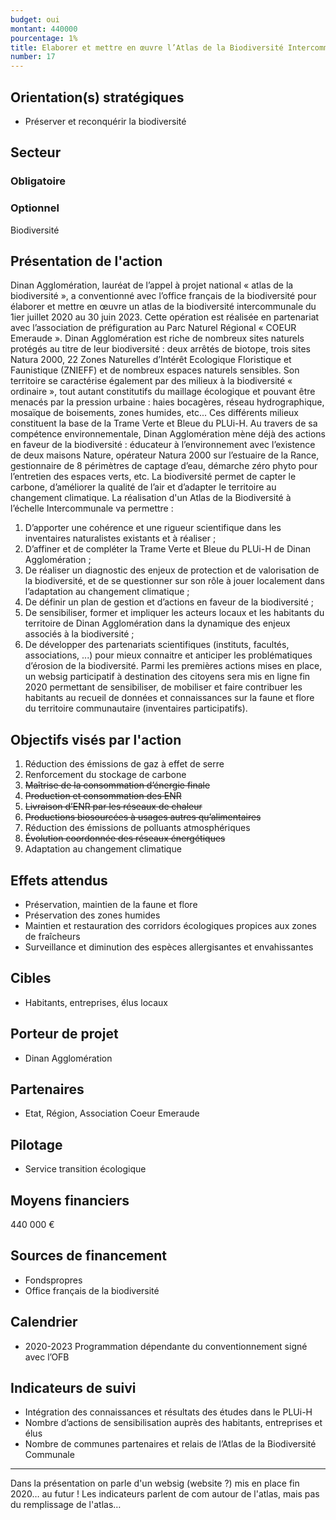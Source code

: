 ```yaml
---
budget: oui
montant: 440000
pourcentage: 1%
title: Elaborer et mettre en œuvre l’Atlas de la Biodiversité Intercommunale
number: 17
---
```


## Orientation(s) stratégiques

- Préserver et reconquérir la biodiversité

## Secteur
### Obligatoire



### Optionnel

Biodiversité

## Présentation de l'action

Dinan Agglomération, lauréat de l’appel à projet national « atlas de la biodiversité », a conventionné avec l’office français de la biodiversité pour élaborer et mettre en œuvre un atlas de la biodiversité intercommunale du 1ier juillet 2020 au 30 juin 2023.
Cette opération est réalisée en partenariat avec l’association de préfiguration au Parc Naturel Régional « COEUR Emeraude ».
Dinan Agglomération est riche de nombreux sites naturels protégés au titre de leur biodiversité : deux arrêtés de biotope, trois sites Natura 2000, 22 Zones Naturelles d’Intérêt Ecologique Floristique et Faunistique (ZNIEFF) et de nombreux espaces naturels sensibles. Son territoire se caractérise également par des milieux à la biodiversité
« ordinaire », tout autant constitutifs du maillage écologique et pouvant être menacés par la pression urbaine : haies bocagères, réseau hydrographique, mosaïque de boisements, zones humides, etc... Ces différents milieux constituent la base de la Trame Verte et Bleue du PLUi-H.
Au travers de sa compétence environnementale, Dinan Agglomération mène déjà des actions en faveur de la biodiversité : éducateur à l’environnement avec l’existence de deux maisons Nature, opérateur Natura 2000 sur l’estuaire de la Rance, gestionnaire de 8 périmètres de captage d’eau, démarche zéro phyto pour l’entretien des espaces verts, etc. La biodiversité permet de capter le carbone, d’améliorer la qualité de l’air et d’adapter le territoire au changement climatique.
La réalisation d'un Atlas de la Biodiversité à l’échelle Intercommunale va permettre :
1. D’apporter une cohérence et une rigueur scientifique dans les inventaires naturalistes existants et à réaliser ;
2. D’affiner et de compléter la Trame Verte et Bleue du PLUi-H de Dinan Agglomération ;
3. De réaliser un diagnostic des enjeux de protection et de valorisation de la biodiversité, et de se questionner sur son rôle à jouer localement dans l’adaptation au changement climatique ;
4. De définir un plan de gestion et d’actions en faveur de la biodiversité ;
5. De sensibiliser, former et impliquer les acteurs locaux et les habitants du territoire de Dinan Agglomération dans la dynamique des enjeux associés à la biodiversité ;
6. De développer des partenariats scientifiques (instituts, facultés, associations, ...) pour mieux connaitre et anticiper les problématiques d’érosion de la biodiversité.
Parmi les premières actions mises en place, un websig participatif à destination des citoyens sera mis en ligne fin 2020 permettant de sensibiliser, de mobiliser et faire contribuer les habitants au recueil de données et connaissances sur la faune et flore du territoire communautaire (inventaires participatifs).

## Objectifs visés par l'action

1. Réduction des émissions de gaz à effet de serre
2. Renforcement du stockage de carbone
3. ~~Maîtrise de la consommation d’énergie finale~~
4. ~~Production et consommation des ENR~~
5. ~~Livraison d’ENR par les réseaux de chaleur~~
6. ~~Productions biosourcées à usages autres qu’alimentaires~~
7. Réduction des émissions de polluants atmosphériques
8. ~~Évolution coordonnée des réseaux énergétiques~~
9. Adaptation au changement climatique


## Effets attendus

- Préservation, maintien de la faune et flore
- Préservation des zones humides
- Maintien et restauration des corridors écologiques propices aux zones de fraîcheurs
- Surveillance et diminution des espèces allergisantes et envahissantes

## Cibles

- Habitants, entreprises, élus locaux

## Porteur de projet

- Dinan Agglomération

## Partenaires

- Etat, Région, Association Coeur Emeraude

## Pilotage

- Service transition écologique

## Moyens financiers

440 000 €

## Sources de financement

- Fondspropres
- Office français de la biodiversité

## Calendrier

- 2020-2023 Programmation dépendante du conventionnement signé avec l’OFB

## Indicateurs de suivi
- Intégration des connaissances et résultats des études dans le PLUi-H
- Nombre d’actions de sensibilisation auprès des habitants, entreprises et élus
- Nombre de communes partenaires et relais de l’Atlas de la Biodiversité Communale


---

Dans la présentation on parle d'un websig (website ?) mis en place fin 2020… au futur !
Les indicateurs parlent de com autour de l'atlas, mais pas du remplissage de l'atlas…
